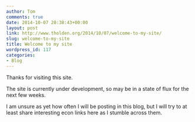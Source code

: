 ```yaml
---
author: Tom
comments: true
date: 2014-10-07 20:38:43+00:00
layout: post
link: http://www.tholden.org/2014/10/07/welcome-to-my-site/
slug: welcome-to-my-site
title: Welcome to my site
wordpress_id: 117
categories:
- Blog
---
```


Thanks for visiting this site.




The site is currently under development, so may be in a state of flux for the next few weeks.




I am unsure as yet how often I will be posting in this blog, but I will try to at least share interesting econ links here as I stumble across them.
